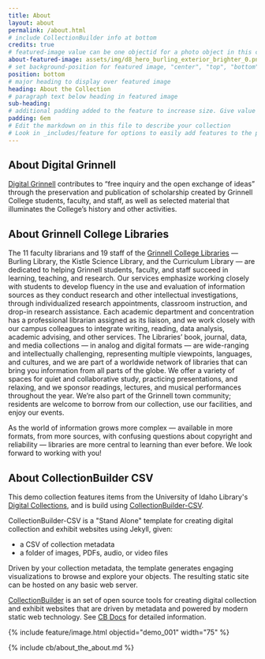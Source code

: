 ```yaml
---
title: About
layout: about
permalink: /about.html
# include CollectionBuilder info at bottom
credits: true
# featured-image value can be one objectid for a photo object in this collection, a relative path to an image in this project, or a full url to any image. If left blank, no featured image will appear at top of About page.
about-featured-image: assets/img/d8_hero_burling_exterior_brighter_0.png
# set background-position for featured image, "center", "top", "bottom"
position: bottom
# major heading to display over featured image
heading: About the Collection
# paragraph text below heading in featured image
sub-heading: 
# additional padding added to the feature to increase size. Give value in em or px, e.g. "5em".
padding: 6em
# Edit the markdown on in this file to describe your collection
# Look in _includes/feature for options to easily add features to the page
---
```

## About Digital Grinnell
[Digital Grinnell](https://grinnell.primo.exlibrisgroup.com/discovery/collectionDiscovery?vid=01GCL_INST:GCL&collectionId=81302943070004641) contributes to “free inquiry and the open exchange of ideas” through the preservation and publication of scholarship created by Grinnell College students, faculty, and staff, as well as selected material that illuminates the College’s history and other activities.

## About Grinnell College Libraries
The 11 faculty librarians and 19 staff of the [Grinnell College Libraries](https://www.grinnell.edu/academics/libraries/about-us) — Burling Library, the Kistle Science Library, and the Curriculum Library — are dedicated to helping Grinnell students, faculty, and staff succeed in learning, teaching, and research. Our services emphasize working closely with students to develop fluency in the use and evaluation of information sources as they conduct research and other intellectual investigations, through individualized research appointments, classroom instruction, and drop-in research assistance. Each academic department and concentration has a professional librarian assigned as its liaison, and we work closely with our campus colleagues to integrate writing, reading, data analysis, academic advising, and other services. The Libraries’ book, journal, data, and media collections — in analog and digital formats — are wide-ranging and intellectually challenging, representing multiple viewpoints, languages, and cultures, and we are part of a worldwide network of libraries that can bring you information from all parts of the globe. We offer a variety of spaces for quiet and collaborative study, practicing presentations, and relaxing, and we sponsor readings, lectures, and musical performances throughout the year. We’re also part of the Grinnell town community; residents are welcome to borrow from our collection, use our facilities, and enjoy our events.

As the world of information grows more complex — available in more formats, from more sources, with confusing questions about copyright and reliability — libraries are more central to learning than ever before. We look forward to working with you!


## About CollectionBuilder CSV

This demo collection features items from the University of Idaho Library's [Digital Collections](https://www.lib.uidaho.edu/digital/), and is build using [CollectionBuilder-CSV](https://github.com/CollectionBuilder/collectionbuilder-csv).

CollectionBuilder-CSV is a "Stand Alone" template for creating digital collection and exhibit websites using Jekyll, given:

- a CSV of collection metadata
- a folder of images, PDFs, audio, or video files

Driven by your collection metadata, the template generates engaging visualizations to browse and explore your objects.
The resulting static site can be hosted on any basic web server.

[CollectionBuilder](https://github.com/CollectionBuilder/) is an set of open source tools for creating digital collection and exhibit websites that are driven by metadata and powered by modern static web technology.
See [CB Docs](https://collectionbuilder.github.io/cb-docs/) for detailed information.

{% include feature/image.html objectid="demo_001" width="75" %} 

<!-- IMPORTANT!!! DELETE this comment and the include below when you are finished editing this page for your collection. The include below introduces about page features. They will show up on your collection's about page until you delete it.  -->
{% include cb/about_the_about.md %} 
